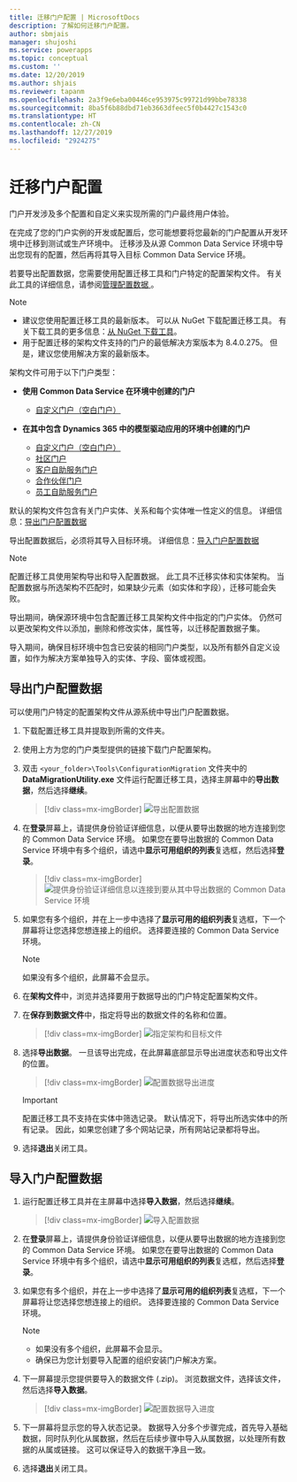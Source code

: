 ```yaml
---
title: 迁移门户配置 | MicrosoftDocs
description: 了解如何迁移门户配置。
author: sbmjais
manager: shujoshi
ms.service: powerapps
ms.topic: conceptual
ms.custom: ''
ms.date: 12/20/2019
ms.author: shjais
ms.reviewer: tapanm
ms.openlocfilehash: 2a3f9e6eba00446ce953975c99721d99bbe78338
ms.sourcegitcommit: 8ba5f6b88dbd71eb3663dfeec5f0b4427c1543c0
ms.translationtype: HT
ms.contentlocale: zh-CN
ms.lasthandoff: 12/27/2019
ms.locfileid: "2924275"
---
```

# <a name="migrate-portal-configuration"></a>迁移门户配置

门户开发涉及多个配置和自定义来实现所需的门户最终用户体验。

在完成了您的门户实例的开发或配置后，您可能想要将您最新的门户配置从开发环境中迁移到测试或生产环境中。 迁移涉及从源 Common Data Service 环境中导出您现有的配置，然后再将其导入目标 Common Data Service 环境。

若要导出配置数据，您需要使用配置迁移工具和门户特定的配置架构文件。 有关此工具的详细信息，请参阅[管理配置数据 ](https://docs.microsoft.com/dynamics365/customer-engagement/admin/manage-configuration-data)。

> [!NOTE]
> - 建议您使用配置迁移工具的最新版本。 可以从 NuGet 下载配置迁移工具。 有关下载工具的更多信息：[从 NuGet 下载工具](https://docs.microsoft.com/dynamics365/customer-engagement/developer/download-tools-nuget)。
> - 用于配置迁移的架构文件支持的门户的最低解决方案版本为 8.4.0.275。 但是，建议您使用解决方案的最新版本。

架构文件可用于以下门户类型：

- **使用 Common Data Service 在环境中创建的门户**
    - [自定义门户（空白门户）](https://go.microsoft.com/fwlink/p/?linkid=2110477)

- **在其中包含 Dynamics 365 中的模型驱动应用的环境中创建的门户**
    - [自定义门户（空白门户）](https://go.microsoft.com/fwlink/p/?linkid=2019804)
    - [社区门户](https://go.microsoft.com/fwlink/p/?linkid=2019704)
    - [客户自助服务门户](https://go.microsoft.com/fwlink/p/?linkid=2019705)
    - [合作伙伴门户](https://go.microsoft.com/fwlink/p/?linkid=2019803)
    - [员工自助服务门户](https://go.microsoft.com/fwlink/p/?linkid=2019802)

默认的架构文件包含有关门户实体、关系和每个实体唯一性定义的信息。 详细信息：[导出门户配置数据](#export-portal-configuration-data)

导出配置数据后，必须将其导入目标环境。 详细信息：[导入门户配置数据](#import-portal-configuration-data)

> [!NOTE]
> 配置迁移工具使用架构导出和导入配置数据。 此工具不迁移实体和实体架构。 当配置数据与所选架构不匹配时，如果缺少元素（如实体和字段），迁移可能会失败。
>
> 导出期间，确保源环境中包含配置迁移工具架构文件中指定的门户实体。 仍然可以更改架构文件以添加，删除和修改实体，属性等，以迁移配置数据子集。
>
> 导入期间，确保目标环境中包含已安装的相同门户类型，以及所有额外自定义设置，如作为解决方案单独导入的实体、字段、窗体或视图。


## <a name="export-portal-configuration-data"></a>导出门户配置数据

可以使用门户特定的配置架构文件从源系统中导出门户配置数据。

1.  下载配置迁移工具并提取到所需的文件夹。

2.  使用上方为您的门户类型提供的链接下载门户配置架构。

3.  双击 `<your_folder>\Tools\ConfigurationMigration` 文件夹中的 **DataMigrationUtility.exe** 文件运行配置迁移工具，选择主屏幕中的**导出数据**，然后选择**继续**。
    
    > [!div class=mx-imgBorder]
    > ![导出配置数据](../media/export-config-data.png "导出配置数据")

4.  在**登录**屏幕上，请提供身份验证详细信息，以便从要导出数据的地方连接到您的 Common Data Service 环境。 如果您在要导出数据的 Common Data Service 环境中有多个组织，请选中**显示可用组织的列表**复选框，然后选择**登录**。

    > [!div class=mx-imgBorder]
    > ![提供身份验证详细信息以连接到要从其中导出数据的 Common Data Service 环境](../media/export-config-login.png "提供身份验证详细信息以连接到要从其中导出数据的 Common Data Service 环境")

5.  如果您有多个组织，并在上一步中选择了**显示可用的组织列表**复选框，下一个屏幕将让您选择您想连接上的组织。 选择要连接的 Common Data Service 环境。 

    > [!NOTE]
    > 如果没有多个组织，此屏幕不会显示。

6.  在**架构文件**中，浏览并选择要用于数据导出的门户特定配置架构文件。

7.  在**保存到数据文件**中，指定将导出的数据文件的名称和位置。

    > [!div class=mx-imgBorder]
    > ![指定架构和目标文件](../media/export-config-file-name.png "指定架构和目标文件")

8.  选择**导出数据**。 一旦该导出完成，在此屏幕底部显示导出进度状态和导出文件的位置。

    > [!div class=mx-imgBorder]
    > ![配置数据导出进度](../media/export-config-status.png "配置数据导出进度")

    > [!IMPORTANT]
    > 配置迁移工具不支持在实体中筛选记录。 默认情况下，将导出所选实体中的所有记录。 因此，如果您创建了多个网站记录，所有网站记录都将导出。

9.  选择**退出**关闭工具。

## <a name="import-portal-configuration-data"></a>导入门户配置数据

1.  运行配置迁移工具并在主屏幕中选择**导入数据**，然后选择**继续**。

    > [!div class=mx-imgBorder]
    > ![导入配置数据](../media/import-config-data.png "导入配置数据")

2.  在**登录**屏幕上，请提供身份验证详细信息，以便从要导出数据的地方连接到您的 Common Data Service 环境。 如果您在要导出数据的 Common Data Service 环境中有多个组织，请选中**显示可用组织的列表**复选框，然后选择**登录**。

3.  如果您有多个组织，并在上一步中选择了**显示可用的组织列表**复选框，下一个屏幕将让您选择您想连接上的组织。 选择要连接的 Common Data Service 环境。 

    > [!NOTE]
    > - 如果没有多个组织，此屏幕不会显示。
    > - 确保已为您计划要导入配置的组织安装门户解决方案。

4.  下一屏幕提示您提供要导入的数据文件 (.zip)。 浏览数据文件，选择该文件，然后选择**导入数据**。 

    > [!div class=mx-imgBorder]
    > ![配置数据导入进度](../media/import-config-status.png "配置数据导入进度")

5.  下一屏幕将显示您的导入状态记录。 数据导入分多个步骤完成，首先导入基础数据，同时队列化从属数据，然后在后续步骤中导入从属数据，以处理所有数据的从属或链接。 这可以保证导入的数据干净且一致。 

6.  选择**退出**关闭工具。 
